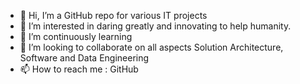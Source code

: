 - 👋 Hi, I’m a GitHub repo for various IT projects
- 👀 I’m interested in daring greatly and innovating to help humanity.
- 🌱 I’m continuously learning
- 💞️ I’m looking to collaborate on all aspects Solution Architecture, Software and Data Engineering
- 📫 How to reach me : GitHub

<!---
bschwarzchild/bschwarzchild is a ✨ special ✨ repository because its `README.md` (this file) appears on your GitHub profile.
You can click the Preview link to take a look at your changes.
--->
